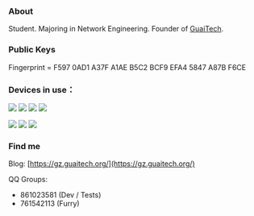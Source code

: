 ### About
Student. Majoring in Network Engineering. Founder of [GuaiTech](https://www.guaitech.org/).

### Public Keys
Fingerprint = F597 0AD1 A37F A1AE B5C2  BCF9 EFA4 5847 A87B F6CE

### Devices in use：

![](https://img.shields.io/badge/OnePlus_13-f5010c?style=flat-square&logo=oneplus&logoColor=ffffff)
![](https://img.shields.io/badge/iPhone_SE_2-000000?style=flat-square&logo=apple&logoColor=ffffff)
![](https://img.shields.io/badge/iPad_Air_4-000000?style=flat-square&logo=apple&logoColor=ffffff)
![](https://img.shields.io/badge/Apple_Watch_S5-000000?style=flat-square&logo=apple&logoColor=ffffff)

![](https://img.shields.io/badge/AMD_Ryzen_9700X-d3491e?style=flat-square&logo=amd&logoColor=ffffff)
![](https://img.shields.io/badge/NVIDIA_GeForce_GTX_1050_Ti-65a51c?style=flat-square&logo=nvidia&logoColor=ffffff)
![](https://img.shields.io/badge/Microsoft_Surface_Pro_6-00a1f1?style=flat-square&logo=microsoft&logoColor=ffffff)

### Find me
Blog: [https://gz.guaitech.org/](https://gz.guaitech.org/)

QQ Groups: 
- 861023581 (Dev / Tests)
- 761542113 (Furry)
